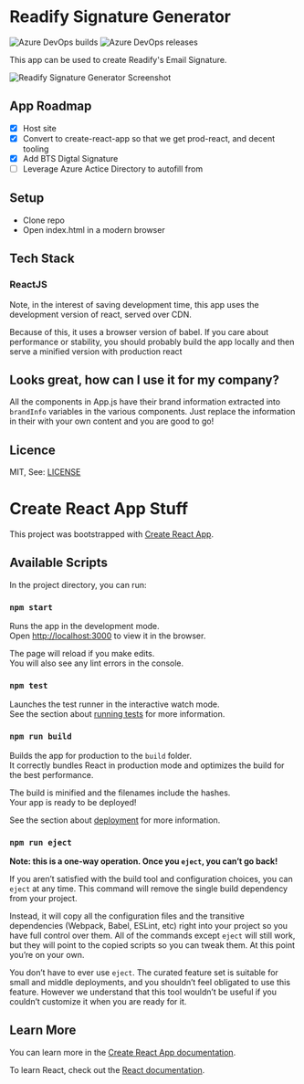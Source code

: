 # Readify Signature Generator
![Azure DevOps builds](https://img.shields.io/azure-devops/build/readify/a1cfb701-86db-4671-943f-eb68ec17eb18/425.svg?style=flat)
![Azure DevOps releases](https://img.shields.io/azure-devops/release/readify/a1cfb701-86db-4671-943f-eb68ec17eb18/41/53.svg?style=flat)


This app can be used to create Readify's Email Signature.

![Readify Signature Generator Screenshot](https://readifysignatures.blob.core.windows.net/images/signature-app-screenshot.png)


## App Roadmap
- [x] Host site
- [x] Convert to create-react-app so that we get prod-react, and decent tooling
- [x] Add BTS Digtal Signature
- [ ] Leverage Azure Actice Directory to autofill from

## Setup
- Clone repo
- Open index.html in a modern browser

## Tech Stack
### ReactJS
Note, in the interest of saving development time, this app uses the development version of react, served over CDN. 

Because of this, it uses a browser version of babel. If you care about performance or stability, 
you should probably build the app locally and then serve a minified version with production react

## Looks great, how can I use it for my company?
All the components in App.js have their brand information extracted into `brandInfo` variables in the various components.
Just replace the information in their with your own content and you are good to go! 

## Licence 
MIT, See: [LICENSE](https://github.com/Readify/readify-signatures/blob/master/LICENSE)

# Create React App Stuff
This project was bootstrapped with [Create React App](https://github.com/facebook/create-react-app).

## Available Scripts

In the project directory, you can run:

### `npm start`

Runs the app in the development mode.<br>
Open [http://localhost:3000](http://localhost:3000) to view it in the browser.

The page will reload if you make edits.<br>
You will also see any lint errors in the console.

### `npm test`

Launches the test runner in the interactive watch mode.<br>
See the section about [running tests](https://facebook.github.io/create-react-app/docs/running-tests) for more information.

### `npm run build`

Builds the app for production to the `build` folder.<br>
It correctly bundles React in production mode and optimizes the build for the best performance.

The build is minified and the filenames include the hashes.<br>
Your app is ready to be deployed!

See the section about [deployment](https://facebook.github.io/create-react-app/docs/deployment) for more information.

### `npm run eject`

**Note: this is a one-way operation. Once you `eject`, you can’t go back!**

If you aren’t satisfied with the build tool and configuration choices, you can `eject` at any time. This command will remove the single build dependency from your project.

Instead, it will copy all the configuration files and the transitive dependencies (Webpack, Babel, ESLint, etc) right into your project so you have full control over them. All of the commands except `eject` will still work, but they will point to the copied scripts so you can tweak them. At this point you’re on your own.

You don’t have to ever use `eject`. The curated feature set is suitable for small and middle deployments, and you shouldn’t feel obligated to use this feature. However we understand that this tool wouldn’t be useful if you couldn’t customize it when you are ready for it.

## Learn More

You can learn more in the [Create React App documentation](https://facebook.github.io/create-react-app/docs/getting-started).

To learn React, check out the [React documentation](https://reactjs.org/).
